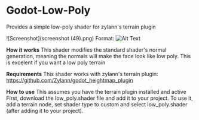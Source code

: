 # Godot-Low-Poly
Provides a simple low-poly shader for zylann's terrain plugin

![Screenshot](screenshot (49).png)
Format: ![Alt Text](url)

**How it works**
This shader modifies the standard shader's normal generation, meaning the normals will make the face look like low poly.
This is excelent if you want a low poly terrain

**Requirements**
This shader works with zylann's terrain plugin:
https://github.com/Zylann/godot_heightmap_plugin

**How to use**
This assumes you have the terrain plugin installed and active
First, download the low_poly.shader file and add it to your project.
To use it, add a terrain node, set shader type to custom and select low_poly.shader (after adding it to your project).
